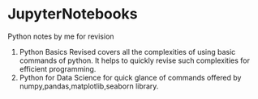 # JupyterNotebooks
Python notes by me for revision

1. Python Basics Revised covers all the complexities of using basic commands of python.
It helps to quickly revise such complexities for efficient programming.
2. Python for Data Science for quick glance of commands offered by numpy,pandas,matplotlib,seaborn library.
